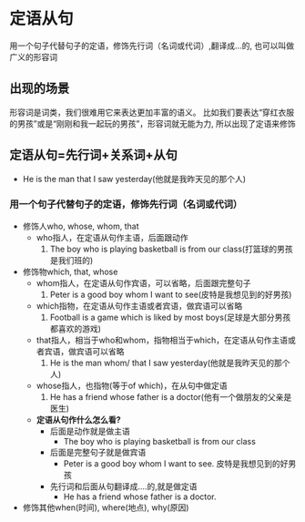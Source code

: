 # 定语从句
用一个句子代替句子的定语，修饰先行词（名词或代词）,翻译成...的,
也可以叫做广义的形容词
## 出现的场景
形容词是词类，我们很难用它来表达更加丰富的语义。
比如我们要表达“穿红衣服的男孩”或是“刚刚和我一起玩的男孩”，形容词就无能为力,
所以出现了定语来修饰
## 定语从句=先行词+关系词+从句
* He is the man that I saw yesterday(他就是我昨天见的那个人)
### 用一个句子代替句子的定语，修饰先行词（名词或代词）
* 修饰人who, whose, whom, that
    * who指人，在定语从句作主语，后面跟动作
        1. The boy who is playing basketball is from our class(打篮球的男孩是我们班的)
* 修饰物which, that, whose
    * whom指人，在定语从句作宾语，可以省略，后面跟完整句子
        1. Peter is a good boy whom I want to see(皮特是我想见到的好男孩)
    * which指物，在定语从句作主语或者宾语，做宾语可以省略
        1. Football is a game which is liked by most boys(足球是大部分男孩都喜欢的游戏)
    * that指人，相当于who和whom，指物相当于which，在定语从句作主语或者宾语，做宾语可以省略
        1. He is the man whom/ that I saw yesterday(他就是我昨天见的那个人)
    * whose指人，也指物(等于of which)，在从句中做定语
        1. He has a friend whose father is a doctor(他有一个做朋友的父亲是医生)
    * **定语从句作什么怎么看?**
        * 后面是动作就是做主语
            * The boy who is playing basketball is from our class
        * 后面是完整句子就是做宾语
            * Peter is a good boy whom I want to see.
           皮特是我想见到的好男孩
        * 先行词和后面从句翻译成....的,就是做定语
            *  He has a friend whose father is a doctor.
* 修饰其他when(时间), where(地点), why(原因)
